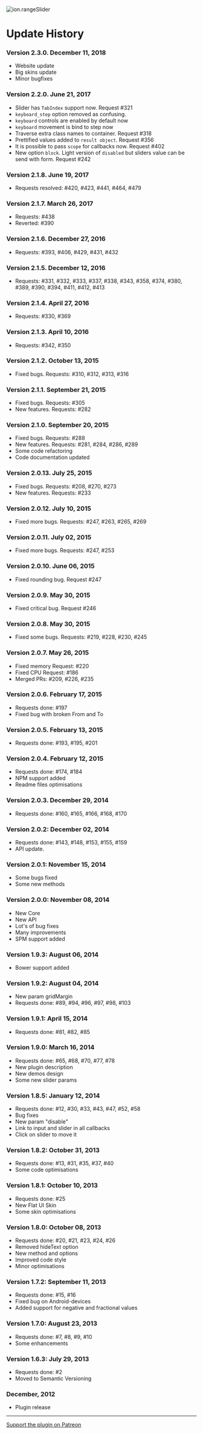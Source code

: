 ![ion.rangeSlider](_tmp/logo-ion-range-slider.png)

# Update History

### Version 2.3.0. December 11, 2018
* Website update
* Big skins update
* Minor bugfixes

### Version 2.2.0. June 21, 2017
* Slider has `TabIndex` support now. Request #321
* `keyboard_step` option removed as confusing.
* `keyboard` controls are enabled by default now
* `keyboard` movement is bind to step now
* Traverse extra class names to container. Request #318
* Prettified values added to `result object`. Request #356
* It is possible to pass `scope` for callbacks now. Request #402
* New option `block`. Light version of `disabled` but sliders value can be send with form. Request #242

### Version 2.1.8. June 19, 2017
* Requests resolved: #420, #423, #441, #464, #479

### Version 2.1.7. March 26, 2017
* Requests: #438
* Reverted: #390

### Version 2.1.6. December 27, 2016
* Requests: #393, #406, #429, #431, #432

### Version 2.1.5. December 12, 2016
* Requests: #331, #332, #333, #337, #338, #343, #358, #374, #380, #389, #390, #394, #411, #412, #413

### Version 2.1.4. April 27, 2016
* Requests: #330, #369

### Version 2.1.3. April 10, 2016
* Requests: #342, #350

### Version 2.1.2. October 13, 2015
* Fixed bugs. Requests: #310, #312, #313, #316

### Version 2.1.1. September 21, 2015
* Fixed bugs. Requests: #305
* New features. Requests: #282

### Version 2.1.0. September 20, 2015
* Fixed bugs. Requests: #288
* New features. Requests: #281, #284, #286, #289
* Some code refactoring
* Code documentation updated

### Version 2.0.13. July 25, 2015
* Fixed bugs. Requests: #208, #270, #273
* New features. Requests: #233

### Version 2.0.12. July 10, 2015
* Fixed more bugs. Requests: #247, #263, #265, #269

### Version 2.0.11. July 02, 2015
* Fixed more bugs. Requests: #247, #253

### Version 2.0.10. June 06, 2015
* Fixed rounding bug. Request #247

### Version 2.0.9. May 30, 2015
* Fixed critical bug. Request #246

### Version 2.0.8. May 30, 2015
* Fixed some bugs. Requests: #219, #228, #230, #245

### Version 2.0.7. May 26, 2015
* Fixed memory Request: #220
* Fixed CPU Request: #186
* Merged PRs: #209, #226, #235

### Version 2.0.6. February 17, 2015
* Requests done: #197
* Fixed bug with broken From and To

### Version 2.0.5. February 13, 2015
* Requests done: #193, #195, #201

### Version 2.0.4. February 12, 2015
* Requests done: #174, #184
* NPM support added
* Readme files optimisations

### Version 2.0.3. December 29, 2014
* Requests done: #160, #165, #166, #168, #170

### Version 2.0.2: December 02, 2014
* Requests done: #143, #148, #153, #155, #159
* API update.

### Version 2.0.1: November 15, 2014
* Some bugs fixed
* Some new methods

### Version 2.0.0: November 08, 2014
* New Core
* New API
* Lot's of bug fixes
* Many improvements
* SPM support added

### Version 1.9.3: August 06, 2014
* Bower support added

### Version 1.9.2: August 04, 2014
* New param gridMargin
* Requests done: #89, #94, #96, #97, #98, #103

### Version 1.9.1: April 15, 2014
* Requests done: #81, #82, #85

### Version 1.9.0: March 16, 2014
* Requests done: #65, #68, #70, #77, #78
* New plugin description
* New demos design
* Some new slider params

### Version 1.8.5: January 12, 2014
* Requests done: #12, #30, #33, #43, #47, #52, #58
* Bug fixes
* New param "disable"
* Link to input and slider in all callbacks
* Click on slider to move it

### Version 1.8.2: October 31, 2013
* Requests done: #13, #31, #35, #37, #40
* Some code optimisations

### Version 1.8.1: October 10, 2013
* Requests done: #25
* New Flat UI Skin
* Some skin optimisations

### Version 1.8.0: October 08, 2013
* Requests done: #20, #21, #23, #24, #26
* Removed hideText option
* New method and options
* Improved code style
* Minor optimisations

### Version 1.7.2: September 11, 2013
* Requests done: #15, #16
* Fixed bug on Android-devices
* Added support for negative and fractional values

### Version 1.7.0: August 23, 2013
* Requests done: #7, #8, #9, #10
* Some enhancements

### Version 1.6.3: July 29, 2013
* Requests done: #2
* Moved to Semantic Versioning

### December, 2012
* Plugin release

***

[Support the plugin on Patreon](https://www.patreon.com/IonDen)